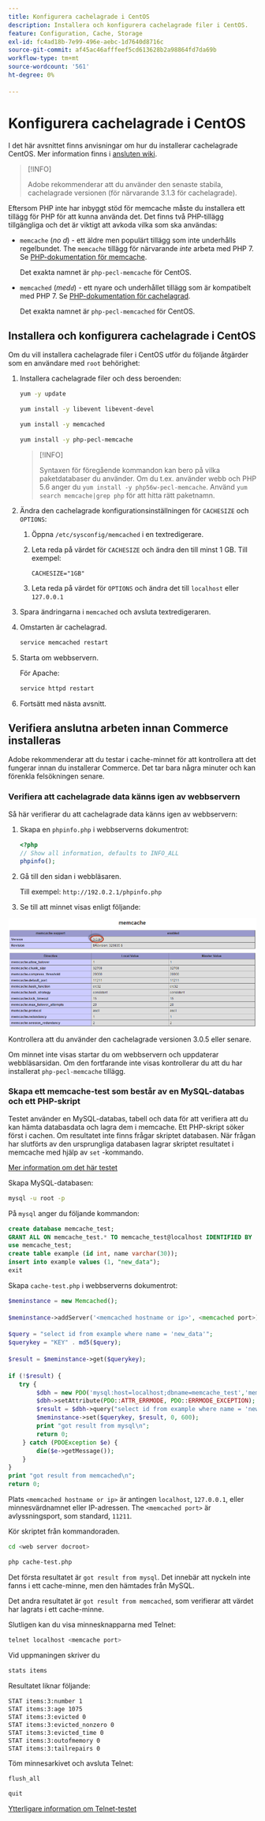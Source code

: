 ```yaml
---
title: Konfigurera cachelagrade i CentOS
description: Installera och konfigurera cachelagrade filer i CentOS.
feature: Configuration, Cache, Storage
exl-id: fc4ad18b-7e99-496e-aebc-1d7640d8716c
source-git-commit: af45ac46afffeef5cd613628b2a98864fd7da69b
workflow-type: tm+mt
source-wordcount: '561'
ht-degree: 0%

---
```


# Konfigurera cachelagrade i CentOS

I det här avsnittet finns anvisningar om hur du installerar cachelagrade CentOS. Mer information finns i [ansluten wiki](https://github.com/memcached/old-wiki).

>[!INFO]
>
>Adobe rekommenderar att du använder den senaste stabila, cachelagrade versionen (för närvarande 3.1.3 för cachelagrade).

Eftersom PHP inte har inbyggt stöd för memcache måste du installera ett tillägg för PHP för att kunna använda det. Det finns två PHP-tillägg tillgängliga och det är viktigt att avkoda vilka som ska användas:

- `memcache` (_no d_) - ett äldre men populärt tillägg som inte underhålls regelbundet.
The `memcache` tillägg för närvarande _inte_ arbeta med PHP 7. Se [PHP-dokumentation för memcache](https://www.php.net/manual/en/book.memcache.php).

   Det exakta namnet är `php-pecl-memcache` för CentOS.

- `memcached` (_med`d`_) - ett nyare och underhållet tillägg som är kompatibelt med PHP 7. Se [PHP-dokumentation för cachelagrad](https://www.php.net/manual/en/book.memcached.php).

   Det exakta namnet är `php-pecl-memcached` för CentOS.

## Installera och konfigurera cachelagrade i CentOS

Om du vill installera cachelagrade filer i CentOS utför du följande åtgärder som en användare med `root` behörighet:

1. Installera cachelagrade filer och dess beroenden:

   ```bash
   yum -y update
   ```

   ```bash
   yum install -y libevent libevent-devel
   ```

   ```bash
   yum install -y memcached
   ```

   ```bash
   yum install -y php-pecl-memcache
   ```

   >[!INFO]
   >
   >Syntaxen för föregående kommandon kan bero på vilka paketdatabaser du använder. Om du t.ex. använder webb och PHP 5.6 anger du `yum install -y php56w-pecl-memcache`. Använd `yum search memcache|grep php` för att hitta rätt paketnamn.


1. Ändra den cachelagrade konfigurationsinställningen för `CACHESIZE` och `OPTIONS`:

   1. Öppna `/etc/sysconfig/memcached` i en textredigerare.
   1. Leta reda på värdet för `CACHESIZE` och ändra den till minst 1 GB. Till exempel:

      ```config
      CACHESIZE="1GB"
      ```

   1. Leta reda på värdet för `OPTIONS` och ändra det till `localhost` eller `127.0.0.1`

1. Spara ändringarna i `memcached` och avsluta textredigeraren.
1. Omstarten är cachelagrad.

   ```bash
   service memcached restart
   ```

1. Starta om webbservern.

   För Apache:

   ```bash
   service httpd restart
   ```

1. Fortsätt med nästa avsnitt.

## Verifiera anslutna arbeten innan Commerce installeras

Adobe rekommenderar att du testar i cache-minnet för att kontrollera att det fungerar innan du installerar Commerce. Det tar bara några minuter och kan förenkla felsökningen senare.

### Verifiera att cachelagrade data känns igen av webbservern

Så här verifierar du att cachelagrade data känns igen av webbservern:

1. Skapa en `phpinfo.php` i webbserverns dokumentrot:

   ```php
   <?php
   // Show all information, defaults to INFO_ALL
   phpinfo();
   ```

1. Gå till den sidan i webbläsaren.

   Till exempel: `http://192.0.2.1/phpinfo.php`

1. Se till att minnet visas enligt följande:

![Bekräfta att memcache känns igen av webbservern](../../assets/configuration/memcache.png)

Kontrollera att du använder den cachelagrade versionen 3.0.5 eller senare.

Om minnet inte visas startar du om webbservern och uppdaterar webbläsarsidan. Om den fortfarande inte visas kontrollerar du att du har installerat `php-pecl-memcache` tillägg.

### Skapa ett memcache-test som består av en MySQL-databas och ett PHP-skript

Testet använder en MySQL-databas, tabell och data för att verifiera att du kan hämta databasdata och lagra dem i memcache. Ett PHP-skript söker först i cachen. Om resultatet inte finns frågar skriptet databasen. När frågan har slutförts av den ursprungliga databasen lagrar skriptet resultatet i memcache med hjälp av `set` -kommando.

[Mer information om det här testet](https://www.digitalocean.com/community/tutorials/how-to-install-and-use-memcache-on-ubuntu-12-04)

Skapa MySQL-databasen:

```bash
mysql -u root -p
```

På `mysql` anger du följande kommandon:

```sql
create database memcache_test;
GRANT ALL ON memcache_test.* TO memcache_test@localhost IDENTIFIED BY 'memcache_test';
use memcache_test;
create table example (id int, name varchar(30));
insert into example values (1, "new_data");
exit
```

Skapa `cache-test.php` i webbserverns dokumentrot:

```php
$meminstance = new Memcached();

$meminstance->addServer('<memcached hostname or ip>', <memcached port>);

$query = "select id from example where name = 'new_data'";
$querykey = "KEY" . md5($query);

$result = $meminstance->get($querykey);

if (!$result) {
   try {
        $dbh = new PDO('mysql:host=localhost;dbname=memcache_test','memcache_test','memcache_test');
        $dbh->setAttribute(PDO::ATTR_ERRMODE, PDO::ERRMODE_EXCEPTION);
        $result = $dbh->query("select id from example where name = 'new_data'")->fetch();
        $meminstance->set($querykey, $result, 0, 600);
        print "got result from mysql\n";
        return 0;
    } catch (PDOException $e) {
        die($e->getMessage());
    }
}
print "got result from memcached\n";
return 0;
```

Plats `<memcached hostname or ip>` är antingen `localhost`, `127.0.0.1`, eller minnesvärdnamnet eller IP-adressen. The `<memcached port>` är avlyssningsport, som standard, `11211`.

Kör skriptet från kommandoraden.

```bash
cd <web server docroot>
```

```bash
php cache-test.php
```

Det första resultatet är `got result from mysql`. Det innebär att nyckeln inte fanns i ett cache-minne, men den hämtades från MySQL.

Det andra resultatet är `got result from memcached`, som verifierar att värdet har lagrats i ett cache-minne.

Slutligen kan du visa minnesknapparna med Telnet:

```bash
telnet localhost <memcache port>
```

Vid uppmaningen skriver du

```bash
stats items
```

Resultatet liknar följande:

```terminal
STAT items:3:number 1
STAT items:3:age 1075
STAT items:3:evicted 0
STAT items:3:evicted_nonzero 0
STAT items:3:evicted_time 0
STAT items:3:outofmemory 0
STAT items:3:tailrepairs 0
```

Töm minnesarkivet och avsluta Telnet:

```bash
flush_all
```

```bash
quit
```

[Ytterligare information om Telnet-testet](https://darkcoding.net/software/memcached-list-all-keys/)
